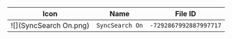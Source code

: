 | Icon | Name | File ID |
| ---  | ---  | ---     |
| ![](SyncSearch On.png) | `SyncSearch On` | `-7292867992887997717` |
